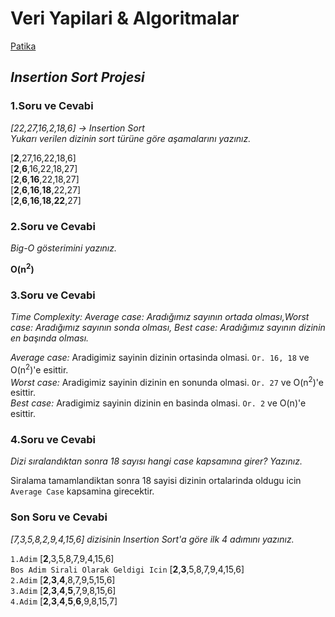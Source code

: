 # Veri Yapilari & Algoritmalar

[Patika](www.patika.dev)

## ***Insertion Sort Projesi***

### **1.Soru ve Cevabi**

*[22,27,16,2,18,6] -> Insertion Sort  
Yukarı verilen dizinin sort türüne göre aşamalarını yazınız.*

[**2**,27,16,22,18,6]  
[**2**,**6**,16,22,18,27]  
[**2**,**6**,**16**,22,18,27]  
[**2**,**6**,**16**,**18**,22,27]  
[**2**,**6**,**16**,**18**,**22**,27]  

### **2.Soru ve Cevabi**

*Big-O gösterimini yazınız.*  

**O(n<sup>2</sup>)**  

### **3.Soru ve Cevabi**

*Time Complexity: Average case: Aradığımız sayının ortada olması,Worst case: Aradığımız sayının sonda olması, Best case: Aradığımız sayının dizinin en başında olması.*  

*Average case:* Aradigimiz sayinin dizinin ortasinda olmasi. `Or. 16, 18` ve O(n<sup>2</sup>)'e esittir.  
*Worst case:* Aradigimiz sayinin dizinin en sonunda olmasi. `Or. 27`  ve O(n<sup>2</sup>)'e esittir.  
*Best case:* Aradigimiz sayinin dizinin en basinda olmasi. `Or. 2`  ve O(n)'e esittir.  

### **4.Soru ve Cevabi**

*Dizi sıralandıktan sonra 18 sayısı hangi case kapsamına girer? Yazınız.*

Siralama tamamlandiktan sonra 18 sayisi dizinin ortalarinda oldugu icin `Average Case` kapsamina girecektir.

### **Son Soru ve Cevabi**

*[7,3,5,8,2,9,4,15,6] dizisinin Insertion Sort'a göre ilk 4 adımını yazınız.*

`1.Adim` [**2**,3,5,8,7,9,4,15,6]  
`Bos Adim Sirali Olarak Geldigi Icin` [**2**,**3**,5,8,7,9,4,15,6]  
`2.Adim` [**2**,**3**,**4**,8,7,9,5,15,6]  
`3.Adim` [**2**,**3**,**4**,**5**,7,9,8,15,6]  
`4.Adim` [**2**,**3**,**4**,**5**,**6**,9,8,15,7]